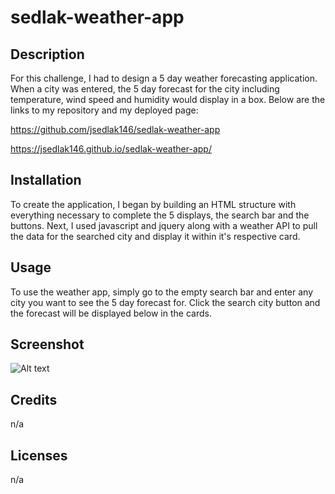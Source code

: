 # sedlak-weather-app

## Description

For this challenge, I had to design a 5 day weather forecasting application.  When a city was entered, the 5 day forecast for the city including temperature, wind speed and humidity would display in a box. Below are the links to my repository and my deployed page:

https://github.com/jsedlak146/sedlak-weather-app

https://jsedlak146.github.io/sedlak-weather-app/



## Installation

To create the application, I began by building an HTML structure with everything necessary to complete the 5  displays, the search bar and the buttons.  Next, I used javascript and jquery along with a weather API to pull the data for the searched city and display it within it's respective card.

## Usage

To use the weather app, simply go to the empty search bar and enter any city you want to see the 5 day forecast for.  Click the search city button and the forecast will be displayed below in the cards.

## Screenshot

![Alt text](../../Screen%20Shot%202022-12-09%20at%202.23.11%20PM.png)

## Credits

n/a

## Licenses

n/a